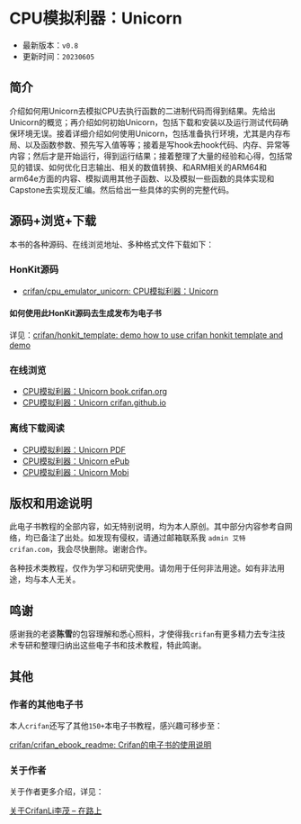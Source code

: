 # CPU模拟利器：Unicorn

* 最新版本：`v0.8`
* 更新时间：`20230605`

## 简介

介绍如何用Unicorn去模拟CPU去执行函数的二进制代码而得到结果。先给出Unicorn的概览；再介绍如何初始Unicorn，包括下载和安装以及运行测试代码确保环境无误。接着详细介绍如何使用Unicorn，包括准备执行环境，尤其是内存布局、以及函数参数、预先写入值等等；接着是写hook去hook代码、内存、异常等内容；然后才是开始运行，得到运行结果；接着整理了大量的经验和心得，包括常见的错误、如何优化日志输出、相关的数值转换、和ARM相关的ARM64和arm64e方面的内容、模拟调用其他子函数、以及模拟一些函数的具体实现和Capstone去实现反汇编。然后给出一些具体的实例的完整代码。

## 源码+浏览+下载

本书的各种源码、在线浏览地址、多种格式文件下载如下：

### HonKit源码

* [crifan/cpu_emulator_unicorn: CPU模拟利器：Unicorn](https://github.com/crifan/cpu_emulator_unicorn)

#### 如何使用此HonKit源码去生成发布为电子书

详见：[crifan/honkit_template: demo how to use crifan honkit template and demo](https://github.com/crifan/honkit_template)

### 在线浏览

* [CPU模拟利器：Unicorn book.crifan.org](https://book.crifan.org/books/cpu_emulator_unicorn/website/)
* [CPU模拟利器：Unicorn crifan.github.io](https://crifan.github.io/cpu_emulator_unicorn/website/)

### 离线下载阅读

* [CPU模拟利器：Unicorn PDF](https://book.crifan.org/books/cpu_emulator_unicorn/pdf/cpu_emulator_unicorn.pdf)
* [CPU模拟利器：Unicorn ePub](https://book.crifan.org/books/cpu_emulator_unicorn/epub/cpu_emulator_unicorn.epub)
* [CPU模拟利器：Unicorn Mobi](https://book.crifan.org/books/cpu_emulator_unicorn/mobi/cpu_emulator_unicorn.mobi)

## 版权和用途说明

此电子书教程的全部内容，如无特别说明，均为本人原创。其中部分内容参考自网络，均已备注了出处。如发现有侵权，请通过邮箱联系我 `admin 艾特 crifan.com`，我会尽快删除。谢谢合作。

各种技术类教程，仅作为学习和研究使用。请勿用于任何非法用途。如有非法用途，均与本人无关。

## 鸣谢

感谢我的老婆**陈雪**的包容理解和悉心照料，才使得我`crifan`有更多精力去专注技术专研和整理归纳出这些电子书和技术教程，特此鸣谢。

## 其他

### 作者的其他电子书

本人`crifan`还写了其他`150+`本电子书教程，感兴趣可移步至：

[crifan/crifan_ebook_readme: Crifan的电子书的使用说明](https://github.com/crifan/crifan_ebook_readme)

### 关于作者

关于作者更多介绍，详见：

[关于CrifanLi李茂 – 在路上](https://www.crifan.org/about/)
